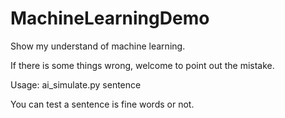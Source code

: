 # MachineLearningDemo
Show my understand of machine learning.

If there is some things wrong, welcome to point out the mistake.

Usage: ai_simulate.py sentence

You can test a sentence is fine words or not.
